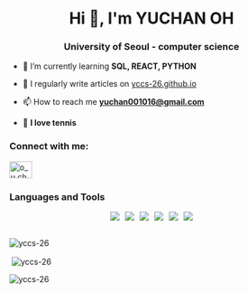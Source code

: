 <h1 align="center">Hi 👋, I'm YUCHAN OH</h1>
<h3 align="center">University of Seoul - computer science</h3>

- 🌱 I’m currently learning **SQL, REACT, PYTHON**

- 📝 I regularly write articles on [yccs-26.github.io](yccs-26.github.io)

- 📫 How to reach me **yuchan001016@gmail.com**

- 🎾 **I love tennis**

<h3 align="left">Connect with me:</h3>
<p align="left">
<a href="https://instagram.com/o_u.chan" target="blank"><img align="center" src="https://raw.githubusercontent.com/rahuldkjain/github-profile-readme-generator/master/src/images/icons/Social/instagram.svg" alt="o_u.chan" height="30" width="40" /></a>
</p>

<style>
  .container {
    display: flex; /* 플렉스 컨테이너 */
    align-items: center; /* 세로 정렬 중앙 */
    flex-wrap: wrap; /* 필요 시 줄바꿈 */
    justify-content: center; /* 가로 중앙 정렬 */
    gap: 10px; /* 요소 간 간격 */
  }
</style>

<h3 align="left">Languages and Tools</h3>
<div class="container">
<img src="https://img.shields.io/badge/Python-3776AB?style=for-the-badge&logo=Python&logoColor=white">
<img src="https://img.shields.io/badge/Javascript-F7DF1E?style=for-the-badge&logo=Javascript&logoColor=white">
<img src="https://img.shields.io/badge/CSS3-1572B6?style=for-the-badge&logo=CSS3&logoColor=white">
<img src="https://img.shields.io/badge/HTML5-E34F26?style=for-the-badge&logo=HTML5&logoColor=white">
<img src="https://img.shields.io/badge/mysql-4479A1?style=for-the-badge&logo=mysql&logoColor=white">
<img src="https://img.shields.io/badge/github-181717?style=for-the-badge&logo=github&logoColor=white">
</div> <br>
<p><img align="center" src="https://github-readme-stats.vercel.app/api/top-langs?username=yccs-26&show_icons=true&locale=en&layout=compact" alt="yccs-26" /></p>

<p>&nbsp;<img align="center" src="https://github-readme-stats.vercel.app/api?username=yccs-26&show_icons=true&locale=en" alt="yccs-26" /></p>

<p><img align="center" src="https://github-readme-streak-stats.herokuapp.com/?user=yccs-26&" alt="yccs-26" /></p>
